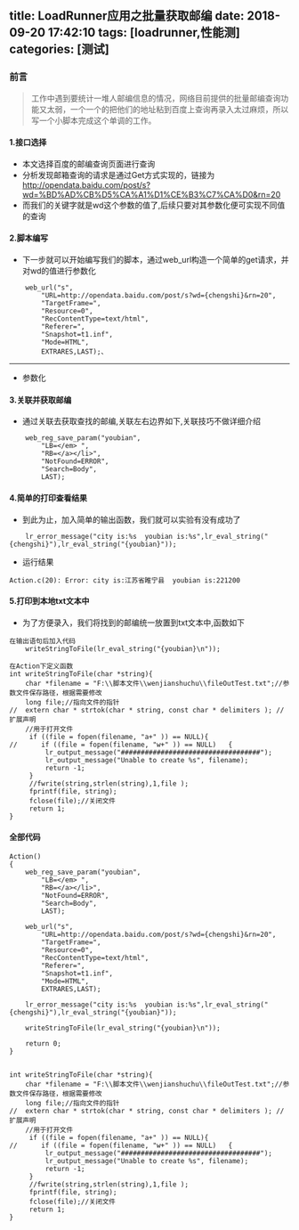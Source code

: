title: LoadRunner应用之批量获取邮编
date: 2018-09-20 17:42:10
tags: [loadrunner,性能测]
categories: [测试]
---


### 前言

> 工作中遇到要统计一堆人邮编信息的情况，网络目前提供的批量邮编查询功能又太弱，一个一个的把他们的地址粘到百度上查询再录入太过麻烦，所以写一个小脚本完成这个单调的工作。

#### 1.接口选择
- 本文选择百度的邮编查询页面进行查询
- 分析发现邮箱查询的请求是通过Get方式实现的，链接为
http://opendata.baidu.com/post/s?wd=%BD%AD%CB%D5%CA%A1%D1%CE%B3%C7%CA%D0&rn=20
- 而我们的关键字就是wd这个参数的值了,后续只要对其参数化便可实现不同值的查询

<!--more-->

#### 2.脚本编写
- 下一步就可以开始编写我们的脚本，通过web_url构造一个简单的get请求，并对wd的值进行参数化
```
	web_url("s", 
		"URL=http://opendata.baidu.com/post/s?wd={chengshi}&rn=20", 
		"TargetFrame=", 
		"Resource=0", 
		"RecContentType=text/html", 
		"Referer=", 
		"Snapshot=t1.inf", 
		"Mode=HTML", 
		EXTRARES,LAST);、
```

---------
- 参数化

#### 3.关联并获取邮编
- 通过关联去获取查找的邮编,关联左右边界如下,关联技巧不做详细介绍
```
	web_reg_save_param("youbian",
		"LB=</em> ",
		"RB=</a></li>",
		"NotFound=ERROR",
		"Search=Body",
		LAST);
```

#### 4.简单的打印查看结果
- 到此为止，加入简单的输出函数，我们就可以实验有没有成功了
```
	lr_error_message("city is:%s  youbian is:%s",lr_eval_string("{chengshi}"),lr_eval_string("{youbian}"));
```
- 运行结果
```
Action.c(20): Error: city is:江苏省睢宁县  youbian is:221200
```

#### 5.打印到本地txt文本中
- 为了方便录入，我们将找到的邮编统一放置到txt文本中,函数如下

```
在输出语句后加入代码
	writeStringToFile(lr_eval_string("{youbian}\n"));

在Action下定义函数
int writeStringToFile(char *string){
    char *filename = "F:\\脚本文件\\wenjianshuchu\\fileOutTest.txt";//参数文件保存路径，根据需要修改
    long file;//指向文件的指针
//	extern char * strtok(char * string, const char * delimiters ); // 扩展声明
	//用于打开文件
	 if ((file = fopen(filename, "a+" )) == NULL){
//      if ((file = fopen(filename, "w+" )) == NULL)   {
		 lr_output_message("###################################");
		 lr_output_message("Unable to create %s", filename);
		 return -1;
	 }
	 //fwrite(string,strlen(string),1,file );
     fprintf(file, string);
	 fclose(file);//关闭文件
	 return 1;
}
```

#### 全部代码
```
Action()
{
	web_reg_save_param("youbian",
		"LB=</em> ",
		"RB=</a></li>",
		"NotFound=ERROR",
		"Search=Body",
		LAST);

	web_url("s", 
		"URL=http://opendata.baidu.com/post/s?wd={chengshi}&rn=20", 
		"TargetFrame=", 
		"Resource=0", 
		"RecContentType=text/html", 
		"Referer=", 
		"Snapshot=t1.inf", 
		"Mode=HTML", 
		EXTRARES,LAST);

	lr_error_message("city is:%s  youbian is:%s",lr_eval_string("{chengshi}"),lr_eval_string("{youbian}"));

	writeStringToFile(lr_eval_string("{youbian}\n"));

	return 0;
}


int writeStringToFile(char *string){
    char *filename = "F:\\脚本文件\\wenjianshuchu\\fileOutTest.txt";//参数文件保存路径，根据需要修改
    long file;//指向文件的指针
//	extern char * strtok(char * string, const char * delimiters ); // 扩展声明
	//用于打开文件
	 if ((file = fopen(filename, "a+" )) == NULL){
//      if ((file = fopen(filename, "w+" )) == NULL)   {
		 lr_output_message("###################################");
		 lr_output_message("Unable to create %s", filename);
		 return -1;
	 }
	 //fwrite(string,strlen(string),1,file );
     fprintf(file, string);
	 fclose(file);//关闭文件
	 return 1;
}

```




















